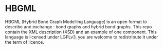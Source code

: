 # HBGML
HBGML (Hybrid Bond Graph Modelling Language) is an open format to describe and exchange : bond graphs and hybrid bond graphs. This repo contain the XML description (XSD) and an example of one component. This language is licensed under LGPLv3,  you are welcome to redistribute it under the term of licence.
